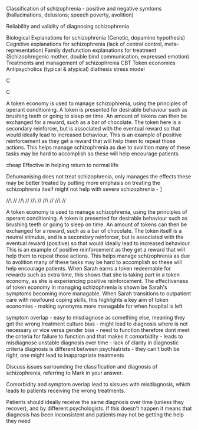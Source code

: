 
Classification of schizophrenia - positive and negative symtoms (hallucinations, delusions; speech poverty, avolition)

Reliability and validity of diagnosing schizophrenia

Biological Explanations for schizophrenia (Genetic, dopamine hypothesis)
Cognitive explanations for schizophrenia (lack of central control, meta-representation)
Family dysfunction explanations for treatment (Schizophregenic mother, double bind communication, expressed emotion)
Treatments and management of schizophrenia
CBT
Token economies
Antipsychotics (typical & atypical)
diathesis stress model



C

C


A token economy is used to manage schizophrenia, using the principles of operant conditioning. A token is presented for desirable behaviour such as brushing teeth or going to sleep on time. An amount of tokens can then be exchanged for a reward, such as a bar of chocolate. The token here is a secondary reinforcer, but is associated with the eventual reward so that would ideally lead to increased behaviour. This is an example of positive reinforcement as they get a reward that will help them to repeat those actions. This helps manage schizophrenia as due to avolition many of these tasks may be hard to accomplish so these will help encourage patients.

cheap
Effective in helping return to normal life


Dehumanising
does not treat schizophrenia, only manages the effects
these may be better treated by putting more emphasis on treating the schizophrenia itself
might not help with severe schizophrenia - ]







/\/\ /\/ /\/\ /\/ /\/\ /\/ /\/\ /\/ /\/\ /\/

A token economy is used to manage schizophrenia, using the principles of operant conditioning. A token is presented for desirable behaviour such as brushing teeth or going to sleep on time. An amount of tokens can then be exchanged for a reward, such as a bar of chocolate. The token itself is a neutral stimulus, and is a secondary reinforcer, but is associated with the eventual reward (positive) so that would ideally lead to increased behaviour. This is an example of positive reinforcement as they get a reward that will help them to repeat those actions. This helps manage schizophrenia as due to avolition many of these tasks may be hard to accomplish so these will help encourage patients. When Sarah earns a token redeemable for rewards such as extra time, this shows that she is taking part in a token economy, as she is experiencing positive reinforcement. The effectiveness of token economy in managing schizophrenia is shown be Sarah's symptoms becoming more managable. When Sarah transitions to outpatient care with newfound coping skills, this highlights a key aim of token economies - making synonyms more managable for when hospital is left


symptom overlap - easy to misdiagnose as something else, meaning they get the wrong treatment
culture bias - might lead to diagnosis where is not necessary or vice versa
gender bias - need to function therefore dont meet the criteria for failure to function and that makes it 
comorbidity - leads to misdiagnose
unstable diagnosis over time - lack of clarity in diagnostic criteria
diagnosis is different between psychiatrists - they can't both be right, one might lead to inappropriate treatments



Discuss issues surrounding the classification and diagnosis of schizophrenia, referring to Mark in your answer.

Comorbidity and symptom overlap lead to sissues with misdiagnosis, which leads to patients receiving the wrong treatments.

Patients should ideally receive the same diagnosis over time (unless they recover), and by different psychologists. If this doesn't happen it means that diagnosis has been inconsistent and patients may not be getting the help they need